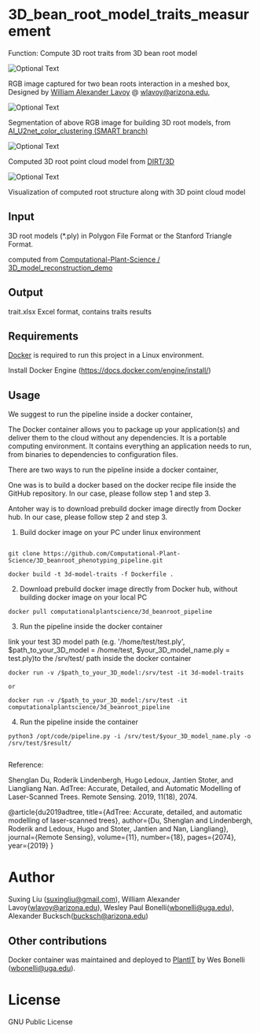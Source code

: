 # 3D_bean_root_model_traits_measurement

Function: Compute 3D root traits from 3D bean root model 





![Optional Text](../main/media/bean_image.png)

RGB image captured for two bean roots interaction in a meshed box, Designed by [William Alexander Lavoy](https://www.linkedin.com/in/william-lavoy-547775188/) @ wlavoy@arizona.edu, 


![Optional Text](../main/media/bena_image_masked.png)

Segmentation of above RGB image for building 3D root models, from [AI_U2net_color_clustering (SMART branch)](https://github.com/Computational-Plant-Science/AI_U2net_color_clustering)


![Optional Text](../main/media/bean_model.gif)

Computed 3D root point cloud model from [DIRT/3D](https://github.com/Computational-Plant-Science/3D_model_reconstruction_demo)


![Optional Text](../main/media/bean_structure.gif)

Visualization of computed root structure along with 3D point cloud model





## Input


3D root models (*.ply) in Polygon File Format or the Stanford Triangle Format. 

computed from [Computational-Plant-Science / 3D_model_reconstruction_demo](https://github.com/Computational-Plant-Science/3D_model_reconstruction_demo)


## Output

trait.xlsx   Excel format, contains traits results




## Requirements

[Docker](https://www.docker.com/) is required to run this project in a Linux environment.

Install Docker Engine (https://docs.docker.com/engine/install/)



## Usage


We suggest to run the pipeline inside a docker container, 

The Docker container allows you to package up your application(s) and deliver them to the cloud without any dependencies. It is a portable computing environment. It contains everything an application needs to run, from binaries to dependencies to configuration files.


There are two ways to run the pipeline inside a docker container, 

One was is to build a docker based on the docker recipe file inside the GitHub repository. In our case, please follow step 1 and step 3. 

Antoher way is to download prebuild docker image directly from Docker hub. In our case, please follow step 2 and step 3. 


1. Build docker image on your PC under linux environment
```shell

git clone https://github.com/Computational-Plant-Science/3D_beanroot_phenotyping_pipeline.git

docker build -t 3d-model-traits -f Dockerfile .
```
2. Download prebuild docker image directly from Docker hub, without building docker image on your local PC 
```shell
docker pull computationalplantscience/3d_beanroot_pipeline
```
3. Run the pipeline inside the docker container 

link your test 3D model path (e.g. '/home/test/test.ply', $path_to_your_3D_model = /home/test, $your_3D_model_name.ply = test.ply)to the /srv/test/ path inside the docker container
 ```shell
docker run -v /$path_to_your_3D_model:/srv/test -it 3d-model-traits

or 

docker run -v /$path_to_your_3D_model:/srv/test -it computationalplantscience/3d_beanroot_pipeline

```

4. Run the pipeline inside the container
```shell
python3 /opt/code/pipeline.py -i /srv/test/$your_3D_model_name.ply -o /srv/test/$result/ 


```
  

Reference:

Shenglan Du, Roderik Lindenbergh, Hugo Ledoux, Jantien Stoter, and Liangliang Nan.
AdTree: Accurate, Detailed, and Automatic Modelling of Laser-Scanned Trees.
Remote Sensing. 2019, 11(18), 2074.

@article{du2019adtree,
  title={AdTree: Accurate, detailed, and automatic modelling of laser-scanned trees},
  author={Du, Shenglan and Lindenbergh, Roderik and Ledoux, Hugo and Stoter, Jantien and Nan, Liangliang},
  journal={Remote Sensing},
  volume={11},
  number={18},
  pages={2074},
  year={2019}
}


# Author
Suxing Liu (suxingliu@gmail.com), William Alexander Lavoy(wlavoy@arizona.edu), Wesley Paul Bonelli(wbonelli@uga.edu), Alexander Bucksch(bucksch@arizona.edu) 


## Other contributions

Docker container was maintained and deployed to [PlantIT](https://portnoy.cyverse.org) by Wes Bonelli (wbonelli@uga.edu).


# License
GNU Public License


